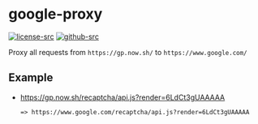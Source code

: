 # google-proxy

[![license-src]][license-href]
[![github-src]][github-href]

Proxy all requests from `https://gp.now.sh/` to `https://www.google.com/`

## Example

- https://gp.now.sh/recaptcha/api.js?render=6LdCt3gUAAAAA

  ```
  => https://www.google.com/recaptcha/api.js?render=6LdCt3gUAAAAA
  ```

[license-src]: https://badgen.net/badge/license/MIT/blue
[license-href]: https://github.com/amio/google-proxy/blob/master/LICENSE
[github-src]: https://badgen.net/badge//amio%2Fgoogle-proxy/black?icon=github
[github-href]: https://github.com/amio/google-proxy
